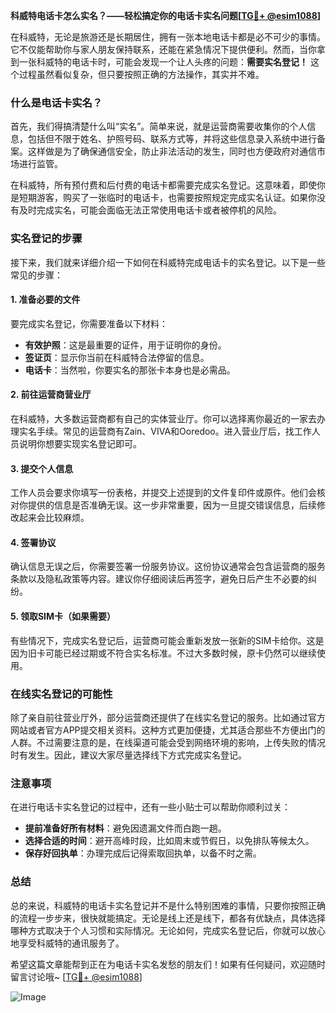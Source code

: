 **科威特电话卡怎么实名？——轻松搞定你的电话卡实名问题[[TG💪+ @esim1088](https://t.me/s/esim1088)]**

在科威特，无论是旅游还是长期居住，拥有一张本地电话卡都是必不可少的事情。它不仅能帮助你与家人朋友保持联系，还能在紧急情况下提供便利。然而，当你拿到一张科威特的电话卡时，可能会发现一个让人头疼的问题：**需要实名登记！** 这个过程虽然看似复杂，但只要按照正确的方法操作，其实并不难。

### 什么是电话卡实名？

首先，我们得搞清楚什么叫“实名”。简单来说，就是运营商需要收集你的个人信息，包括但不限于姓名、护照号码、联系方式等，并将这些信息录入系统中进行备案。这样做是为了确保通信安全，防止非法活动的发生，同时也方便政府对通信市场进行监管。

在科威特，所有预付费和后付费的电话卡都需要完成实名登记。这意味着，即使你是短期游客，购买了一张临时的电话卡，也需要按照规定完成实名认证。如果你没有及时完成实名，可能会面临无法正常使用电话卡或者被停机的风险。

### 实名登记的步骤

接下来，我们就来详细介绍一下如何在科威特完成电话卡的实名登记。以下是一些常见的步骤：

#### 1. 准备必要的文件

要完成实名登记，你需要准备以下材料：
- **有效护照**：这是最重要的证件，用于证明你的身份。
- **签证页**：显示你当前在科威特合法停留的信息。
- **电话卡**：当然啦，你要实名的那张卡本身也是必需品。

#### 2. 前往运营商营业厅

在科威特，大多数运营商都有自己的实体营业厅。你可以选择离你最近的一家去办理实名手续。常见的运营商有Zain、VIVA和Ooredoo。进入营业厅后，找工作人员说明你想要实现实名登记即可。

#### 3. 提交个人信息

工作人员会要求你填写一份表格，并提交上述提到的文件复印件或原件。他们会核对你提供的信息是否准确无误。这一步非常重要，因为一旦提交错误信息，后续修改起来会比较麻烦。

#### 4. 签署协议

确认信息无误之后，你需要签署一份服务协议。这份协议通常会包含运营商的服务条款以及隐私政策等内容。建议你仔细阅读后再签字，避免日后产生不必要的纠纷。

#### 5. 领取SIM卡（如果需要）

有些情况下，完成实名登记后，运营商可能会重新发放一张新的SIM卡给你。这是因为旧卡可能已经过期或不符合实名标准。不过大多数时候，原卡仍然可以继续使用。

### 在线实名登记的可能性

除了亲自前往营业厅外，部分运营商还提供了在线实名登记的服务。比如通过官方网站或者官方APP提交相关资料。这种方式更加便捷，尤其适合那些不方便出门的人群。不过需要注意的是，在线渠道可能会受到网络环境的影响，上传失败的情况时有发生。因此，建议大家尽量选择线下方式完成实名登记。

### 注意事项

在进行电话卡实名登记的过程中，还有一些小贴士可以帮助你顺利过关：
- **提前准备好所有材料**：避免因遗漏文件而白跑一趟。
- **选择合适的时间**：避开高峰时段，比如周末或节假日，以免排队等候太久。
- **保存好回执单**：办理完成后记得索取回执单，以备不时之需。

### 总结

总的来说，科威特的电话卡实名登记并不是什么特别困难的事情，只要你按照正确的流程一步步来，很快就能搞定。无论是线上还是线下，都各有优缺点，具体选择哪种方式取决于个人习惯和实际情况。无论如何，完成实名登记后，你就可以放心地享受科威特的通讯服务了。

希望这篇文章能帮到正在为电话卡实名发愁的朋友们！如果有任何疑问，欢迎随时留言讨论哦~ [[TG💪+ @esim1088](https://t.me/s/esim1088)] 

![Image](https://i.postimg.cc/4NQfJmqS/Snipaste-2025-05-13-00-14-12.png)